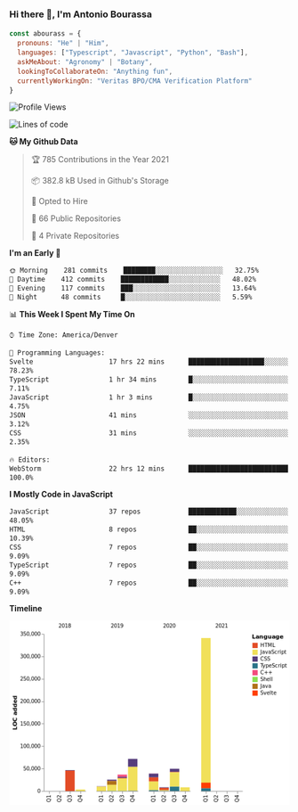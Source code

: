 ### Hi there 👋, I'm Antonio Bourassa

```javascript
const abourass = {
  pronouns: "He" | "Him",
  languages: ["Typescript", "Javascript", "Python", "Bash"],
  askMeAbout: "Agronomy" | "Botany",
  lookingToCollaborateOn: "Anything fun",
  currentlyWorkingOn: "Veritas BPO/CMA Verification Platform"
}
```

<!--START_SECTION:waka-->
![Profile Views](http://img.shields.io/badge/Profile%20Views-0-blue)

![Lines of code](https://img.shields.io/badge/From%20Hello%20World%20I%27ve%20Written-640902%20lines%20of%20code-blue)

**🐱 My Github Data** 

> 🏆 785 Contributions in the Year 2021
 > 
> 📦 382.8 kB Used in Github's Storage 
 > 
> 💼 Opted to Hire
 > 
> 📜 66 Public Repositories 
 > 
> 🔑 4 Private Repositories  
 > 
**I'm an Early 🐤** 

```text
🌞 Morning    281 commits    ████████░░░░░░░░░░░░░░░░░   32.75% 
🌆 Daytime    412 commits    ████████████░░░░░░░░░░░░░   48.02% 
🌃 Evening    117 commits    ███░░░░░░░░░░░░░░░░░░░░░░   13.64% 
🌙 Night      48 commits     █░░░░░░░░░░░░░░░░░░░░░░░░   5.59%

```


📊 **This Week I Spent My Time On** 

```text
⌚︎ Time Zone: America/Denver

💬 Programming Languages: 
Svelte                   17 hrs 22 mins      ███████████████████░░░░░░   78.23% 
TypeScript               1 hr 34 mins        █░░░░░░░░░░░░░░░░░░░░░░░░   7.11% 
JavaScript               1 hr 3 mins         █░░░░░░░░░░░░░░░░░░░░░░░░   4.75% 
JSON                     41 mins             ░░░░░░░░░░░░░░░░░░░░░░░░░   3.12% 
CSS                      31 mins             ░░░░░░░░░░░░░░░░░░░░░░░░░   2.35%

🔥 Editors: 
WebStorm                 22 hrs 12 mins      █████████████████████████   100.0%

```

**I Mostly Code in JavaScript** 

```text
JavaScript               37 repos            ████████████░░░░░░░░░░░░░   48.05% 
HTML                     8 repos             ██░░░░░░░░░░░░░░░░░░░░░░░   10.39% 
CSS                      7 repos             ██░░░░░░░░░░░░░░░░░░░░░░░   9.09% 
TypeScript               7 repos             ██░░░░░░░░░░░░░░░░░░░░░░░   9.09% 
C++                      7 repos             ██░░░░░░░░░░░░░░░░░░░░░░░   9.09%

```


**Timeline**

![Chart not found](https://raw.githubusercontent.com/Abourass/Abourass/master/charts/bar_graph.png) 


<!--END_SECTION:waka-->

<!--
**Abourass/Abourass** is a ✨ _special_ ✨ repository because its `README.md` (this file) appears on your GitHub profile.

Here are some ideas to get you started:

- 🔭 I’m currently working on ...
- 🌱 I’m currently learning ...
- 👯 I’m looking to collaborate on ...
- 🤔 I’m looking for help with ...
- 💬 Ask me about ...
- 📫 How to reach me: ...
- 😄 Pronouns: ...
- ⚡ Fun fact: ...
-->
